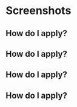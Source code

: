 



# Screenshots

## How do I apply?



## How do I apply?



## How do I apply?



## How do I apply?